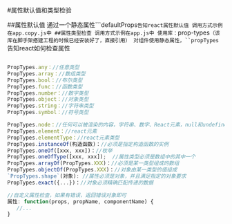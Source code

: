 #属性默认值和类型检验

##属性默认值
通过一个静态属性```defaultProps``告知react属性默认值
调用方式示例在app.copy.js中
##属性类型检查
调用方式示例在app.js中
使用库：``prop-types`（该库在脚手架搭建工程的时候已经安装好了，直接引用）
对组件使用静态属性，``propTypes`告知react如何检查属性 


```js

PropTypes.any：//任意类型
PropTypes.array：//数组类型
PropTypes.bool：//布尔类型
PropTypes.func：//函数类型
PropTypes.number：//数字类型
PropTypes.object：//对象类型
PropTypes.string：//字符串类型
PropTypes.symbol：//符号类型

PropTypes.node：//任何可以被渲染的内容，字符串、数字、React元素，null和undefined会被认为没填（可以用isRequired来排除这种情况）
PropTypes.element：//react元素
PropTypes.elementType：//react元素类型
PropTypes.instanceOf(构造函数)：//必须是指定构造函数的实例
PropTypes.oneOf([xxx, xxx])：//枚举
PropTypes.oneOfType([xxx, xxx]);  //属性类型必须是数组中的其中一个
PropTypes.arrayOf(PropTypes.XXX)：//必须是某一类型组成的数组
PropTypes.objectOf(PropTypes.XXX)：//对象由某一类型的值组成
`PropTypes.shape`(对象): //属性必须是对象，并且满足指定的对象要求
PropTypes.exact({...})：//对象必须精确匹配传递的数据

//自定义属性检查，如果有错误，返回错误对象即可
属性: function(props, propName, componentName) {
   //...
}
```
